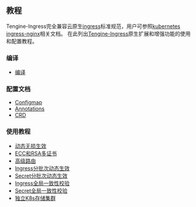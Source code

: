 ## 教程

Tengine-Ingress完全兼容云原生[ingress](https://kubernetes.io/docs/concepts/services-networking/ingress/)标准规范，用户可参照[kubernetes ingress-nginx](https://kubernetes.github.io/ingress-nginx/)相关文档。
在此列出[Tengine-Ingress](https://github.com/alibaba/tengine-ingress)原生扩展和增强功能的使用和配置教程。 

### 编译

*   [编译](document_cn/ingress_install_cn.html)

### 配置文档

*   [Configmap](document_cn/ingress_configmap_cn.html)
*   [Annotations](document_cn/ingress_annotations_cn.html)
*   [CRD](document_cn/ingress_crd_cn.html)

### 使用教程

*   [动态无损生效](document_cn/ingress_hotreload_cn.html)
*   [ECC和RSA多证书](document_cn/ingress_certs_cn.html)
*   [高级路由](document_cn/ingress_routes_cn.html) 
*   [Ingress分批次动态生效](document_cn/ingress_rollout_ingress_cn.html)
*   [Secret分批次动态生效](document_cn/ingress_rollout_secret_cn.html)
*   [Ingress全局一致性校验](document_cn/ingress_checksum_ingress_cn.html)
*   [Secret全局一致性校验](document_cn/ingress_checksum_secret_cn.html)
*   [独立K8s存储集群](document_cn/ingress_cluster_cn.html)
